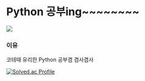 <div>
  <h1>Python 공부ing~~~~~~~~</h1>
  <img src="https://img.shields.io/badge/Python-3776AB?style=for-the-badge&logo=Python&logoColor=white">

  <h3>이유</h3>
  <p>
    코테때 유리한 Python 공부겸 겸사겸사
  </p>

  [![Solved.ac Profile](http://mazassumnida.wtf/api/v2/generate_badge?boj=gladj10619)](https://solved.ac/gladj10619/)
</div>
